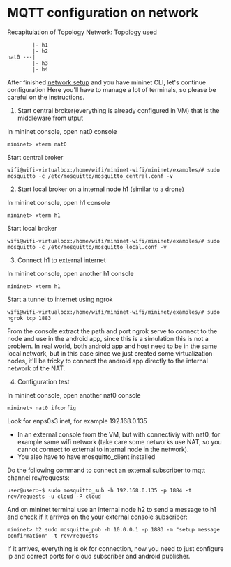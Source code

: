 # MQTT configuration on network

Recapitulation of Topology Network:
        Topology used
```
        |- h1
        |- h2
nat0 ---|
        |- h3
        |- h4
```

After finished [network setup](../network/setup.md) and you have mininet CLI, let's continue configuration
Here you'll have to manage a lot of terminals, so please be careful on the instructions.

1. Start central broker(everything is already configured in VM) that is the middleware from utput 

In mininet console, open nat0 console
```console
mininet> xterm nat0
```
Start central broker
```console
wifi@wifi-virtualbox:/home/wifi/mininet-wifi/mininet/examples/# sudo mosquitto -c /etc/mosquitto/mosquitto_central.conf -v
```

2. Start local broker on a internal node h1 (similar to a drone)

In mininet console, open h1 console
```console
mininet> xterm h1
```
Start local broker
```console
wifi@wifi-virtualbox:/home/wifi/mininet-wifi/mininet/examples/# sudo mosquitto -c /etc/mosquitto/mosquitto_local.conf -v
```

3. Connect h1 to external internet

In mininet console, open another h1 console
```console
mininet> xterm h1
```
Start a tunnel to internet using ngrok
```console
wifi@wifi-virtualbox:/home/wifi/mininet-wifi/mininet/examples/# sudo ngrok tcp 1883
```

From the console extract the path and port ngrok serve to connect to the node and use in the android app, since this is a simulation this is not a problem. In real world, both android app and host need to be in the same local network, but in this case since we just created some virtualization nodes, it'll be tricky to connect the android app directly to the internal network of the NAT.

4. Configuration test

In mininet console, open another nat0 console
```console
mininet> nat0 ifconfig
```
Look for enps0s3 inet, for example 192.168.0.135

- In an external console from the VM, but with connectiviy with nat0, for example same wifi network (take care some networks use NAT, so you cannot connect to external to internal node in the network).
- You also have to have mosquitto_client installed

Do the following command to connect an external subscriber to mqtt channel rcv/requests:
```console
user@user:~$ sudo mosquitto_sub -h 192.168.0.135 -p 1884 -t rcv/requests -u cloud -P cloud
```

And on mininet terminal use an internal node h2 to send a message to h1 and check if it arrives on the your external console subscriber:
```console
mininet> h2 sudo mosquitto_pub -h 10.0.0.1 -p 1883 -m "setup message confirmation" -t rcv/requests
```

If it arrives, everything is ok for connection, now you need to just configure ip and correct ports for cloud subscriber and android publisher.